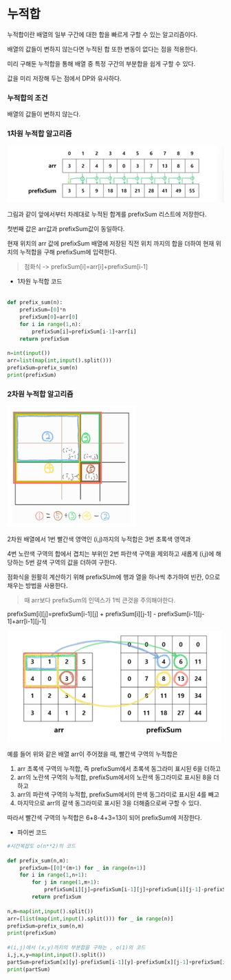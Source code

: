 # 누적합

누적합이란 배열의 일부 구간에 대한 합을 빠르게 구할 수 있는 알고리즘이다.

배열의 값들이 변하지 않는다면 누적된 합 또한 변동이 없다는 점을 적용한다.

미리 구해둔 누적합을 통해 배열 중 특정 구간의 부분합을 쉽게 구할 수 있다.

값을 미리 저장해 두는 점에서 DP와 유사하다.

### 누적합의 조건

배열의 값들이 변하지 않는다.

### 1차원 누적합 알고리즘

<img src="image.png" width="600">

그림과 같이 앞에서부터 차례대로 누적된 합계를 prefixSum 리스트에 저장한다.

첫번째 값은 arr값과 prefixSum값이 동일하다.

현재 위치의 arr 값에 prefixSum 배열에 저장된 직전 위치 까지의 합을 더하여 현재 위치의 누적합을 구해 prefixSum에 입력한다.

> 점화식 -> prefixSum[i]=arr[i]+prefixSum[i-1]

- 1차원 누적합 코드

```python

def prefix_sum(n):
    prefixSum=[0]*n
    prefixSum[0]=arr[0]
    for i in range(1,n):
        prefixSum[i]=prefixSum[i-1]+arr[i]
    return prefixSum

n=int(input())
arr=list(map(int,input().split()))
prefixSum=prefix_sum(n)
print(prefixSum)
```

### 2차원 누적합 알고리즘

<img src="image-1.png" width="300">

2차원 배열에서 1번 빨간색 영역인 (i,j)까지의 누적합은 3번 초록색 영역과

4번 노란색 구역의 합에서 겹치는 부위인 2번 파란색 구역을 제외하고 새롭게 (i,j)에 해당하는 5번 갈색 구역의 값을 더하여 구한다.

점화식을 원활히 계산하기 위해 prefixSUm에 행과 열을 하나씩 추가하여 빈칸, 0으로 채우는 방법을 사용한다.

> 때 arr보다 prefixSum의 인덱스가 1씩 큰것을 주의해야한다.

prefixSum[i][j]=prefixSum[i-1][j] + prefixSum[i][j-1] - prefixSum[i-1][j-1]+arr[i-1][j-1]

<img src="image-2.png" width="500">

예를 들어 위와 같은 배열 arr이 주어졌을 때, 빨간색 구역의 누적합은

1. arr 초록색 구역의 누적합, 즉 prefixSum에서 초록색 동그라미 표시된 6을 더하고
2. arr의 노란색 구역의 누적합, prefixSum에서의 노란색 동그라미로 표시된 8을 더하고
3. arr의 파란색 구역의 누적합, prefixSum에서의 판색 동그라미로 표시된 4를 빼고
4. 마지막으로 arr의 갈색 동그라미로 표시된 3을 더해줌으로써 구할 수 있다.

따라서 빨간색 구역의 누적합은 6+8-4+3=13이 되어 prefixSum에 저장한다.

- 파이썬 코드

```python
#시간복잡도 o(n**2)의 코드

def prefix_sum(n,m):
    prefixSum=[[0]*(m+1) for _ in range(n+1)]
    for i in range(1,n+1):
        for j in range(1,m+1):
            prefixSum[i][j]=prefixSum[i-1][j]+prefixSum[i][j-1]-prefixSum[i-1][j-1]+arr[i-1][j-1]
        return prefixSum

n,m=map(int,input().split())
arr=[list(map(int,input().split())) for _ in range(n)]
prefixSum=prefix_sum(n,m)
print(prefixSum)

#(i,j)에서 (x,y)까지의 부분합을 구하는 , o(1)의 코드
i,j,x,y=map(int,input().split())
partSum=prefixSum[x][y]-prefixSum[i-1][y]-prefixSum[x][j-1]+prefixSum[i-1][j-1]
print(partSum)

```
